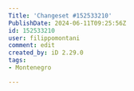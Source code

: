 ```yaml
---
Title: 'Changeset #152533210'
PublishDate: 2024-06-11T09:25:56Z
id: 152533210
user: filippomontani
comment: edit
created_by: iD 2.29.0
tags:
- Montenegro

---
```

